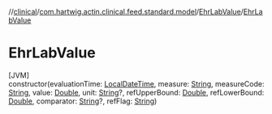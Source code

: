 //[clinical](../../../index.md)/[com.hartwig.actin.clinical.feed.standard.model](../index.md)/[EhrLabValue](index.md)/[EhrLabValue](-ehr-lab-value.md)

# EhrLabValue

[JVM]\
constructor(evaluationTime: [LocalDateTime](https://docs.oracle.com/javase/8/docs/api/java/time/LocalDateTime.html), measure: [String](https://kotlinlang.org/api/latest/jvm/stdlib/kotlin/-string/index.html), measureCode: [String](https://kotlinlang.org/api/latest/jvm/stdlib/kotlin/-string/index.html), value: [Double](https://kotlinlang.org/api/latest/jvm/stdlib/kotlin/-double/index.html), unit: [String](https://kotlinlang.org/api/latest/jvm/stdlib/kotlin/-string/index.html)?, refUpperBound: [Double](https://kotlinlang.org/api/latest/jvm/stdlib/kotlin/-double/index.html), refLowerBound: [Double](https://kotlinlang.org/api/latest/jvm/stdlib/kotlin/-double/index.html), comparator: [String](https://kotlinlang.org/api/latest/jvm/stdlib/kotlin/-string/index.html)?, refFlag: [String](https://kotlinlang.org/api/latest/jvm/stdlib/kotlin/-string/index.html))
